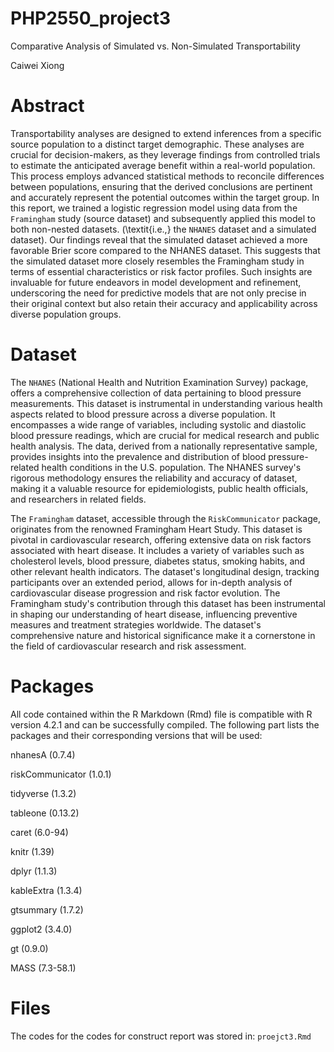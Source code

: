 # PHP2550_project3


Comparative Analysis of Simulated vs. Non-Simulated Transportability


Caiwei Xiong 

# Abstract 

Transportability analyses are designed to extend inferences from a specific source population to a distinct target demographic. These analyses are crucial for decision-makers, as they leverage findings from controlled trials to estimate the anticipated average benefit within a real-world population. This process employs advanced statistical methods to reconcile differences between populations, ensuring that the derived conclusions are pertinent and accurately represent the potential outcomes within the target group. In this report, we trained a logistic regression model using data from the `Framingham` study (source dataset) and subsequently applied this model to both non-nested datasets. (\textit{i.e.,} the `NHANES` dataset and a simulated dataset). Our findings reveal that the simulated dataset achieved a more favorable Brier score compared to the NHANES dataset. This suggests that the simulated dataset more closely resembles the Framingham study in terms of essential characteristics or risk factor profiles. Such insights are invaluable for future endeavors in model development and refinement, underscoring the need for predictive models that are not only precise in their original context but also retain their accuracy and applicability across diverse population groups.

# Dataset

The `NHANES` (National Health and Nutrition Examination Survey) package, offers a comprehensive collection of data pertaining to blood pressure measurements. This dataset is instrumental in understanding various health aspects related to blood pressure across a diverse population. It encompasses a wide range of variables, including systolic and diastolic blood pressure readings, which are crucial for medical research and public health analysis. The data, derived from a nationally representative sample, provides insights into the prevalence and distribution of blood pressure-related health conditions in the U.S. population. The NHANES survey's rigorous methodology ensures the reliability and accuracy of dataset, making it a valuable resource for epidemiologists, public health officials, and researchers in related fields.




The `Framingham` dataset, accessible through the `RiskCommunicator` package, originates from the renowned Framingham Heart Study. This dataset is pivotal in cardiovascular research, offering extensive data on risk factors associated with heart disease. It includes a variety of variables such as cholesterol levels, blood pressure, diabetes status, smoking habits, and other relevant health indicators. The dataset's longitudinal design, tracking participants over an extended period, allows for in-depth analysis of cardiovascular disease progression and risk factor evolution. The Framingham study's contribution through this dataset has been instrumental in shaping our understanding of heart disease, influencing preventive measures and treatment strategies worldwide. The dataset's comprehensive nature and historical significance make it a cornerstone in the field of cardiovascular research and risk assessment.


# Packages

All code contained within the R Markdown (Rmd) file is compatible with R version 4.2.1 and can be successfully compiled. The following part lists the packages and their corresponding versions that will be used:

nhanesA (0.7.4)

riskCommunicator (1.0.1)

tidyverse (1.3.2)

tableone (0.13.2)

caret (6.0-94)

knitr (1.39)

dplyr (1.1.3)

kableExtra (1.3.4)

gtsummary (1.7.2)

ggplot2 (3.4.0)

gt (0.9.0)

MASS (7.3-58.1)



# Files

The codes for the codes for construct report was stored in: `proejct3.Rmd` 

